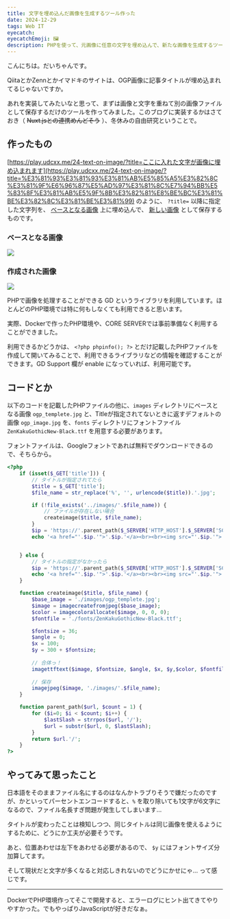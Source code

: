 ```yaml
---
title: 文字を埋め込んだ画像を生成するツール作った
date: 2024-12-29
tags: Web IT
eyecatch: 
eyecatchEmoji: 🖼️
description: PHPを使って、元画像に任意の文字を埋め込んで、新たな画像を生成するツールを作ってみました。
---
```


こんにちは。だいちゃんです。

QiitaとかZennとかイマドキのサイトは、OGP画像に記事タイトルが埋め込まれてるじゃないですか。

あれを実装してみたいなと思って、まずは画像と文字を重ねて別の画像ファイルとして保存するだけのツールを作ってみました。このブログに実装するかはさておき（ ~~Nuxt.jsとの連携めんどそう~~ ）、冬休みの自由研究ということで。

## 作ったもの

[https://play.udcxx.me/24-text-on-image/?title=ここに入れた文字が画像に埋め込まれます](https://play.udcxx.me/24-text-on-image/?title=%E3%81%93%E3%81%93%E3%81%AB%E5%85%A5%E3%82%8C%E3%81%9F%E6%96%87%E5%AD%97%E3%81%8C%E7%94%BB%E5%83%8F%E3%81%AB%E5%9F%8B%E3%82%81%E8%BE%BC%E3%81%BE%E3%82%8C%E3%81%BE%E3%81%99) のように、 `?title=` 以降に指定した文字列を、 [ベースとなる画像](https://play.udcxx.me/24-text-on-image/images/ogp_templete.jpg) 上に埋め込んで、 [新しい画像](https://play.udcxx.me/24-text-on-image/images/E38193E38193E381ABE585A5E3828CE3819FE69687E5AD97E3818CE794BBE5838FE381ABE59F8BE38281E8BEBCE381BEE3828CE381BEE38199.jpg) として保存するものです。

### ベースとなる画像

![](https://play.udcxx.me/24-text-on-image/images/ogp_templete.jpg)

### 作成された画像

![](https://play.udcxx.me/24-text-on-image/images/E38193E38193E381ABE585A5E3828CE3819FE69687E5AD97E3818CE794BBE5838FE381ABE59F8BE38281E8BEBCE381BEE3828CE381BEE38199.jpg)

PHPで画像を処理することができる GD というライブラリを利用しています。ほとんどのPHP環境では特に何もしなくても利用できると思います。

実際、Dockerで作ったPHP環境や、CORE SERVERでは事前準備なく利用することができました。

利用できるかどうかは、 `<?php phpinfo(); ?>` とだけ記載したPHPファイルを作成して開いてみることで、利用できるライブラリなどの情報を確認することができます。GD Support 欄が enable になっていれば、利用可能です。

## コードとか

以下のコードを記載したPHPファイルの他に、`images` ディレクトリにベースとなる画像 `ogp_templete.jpg` と、Titleが指定されてないときに返すデフォルトの画像 `ogp_image.jpg` を、`fonts` ディレクトリにフォントファイル `ZenKakuGothicNew-Black.ttf` を用意する必要があります。

フォントファイルは、Googleフォントであれば無料でダウンロードできるので、そちらから。

```php
<?php
    if (isset($_GET['title'])) {
        // タイトルが指定されてたら
        $title = $_GET['title'];
        $file_name = str_replace('%', '', urlencode($title)).'.jpg';

        if (!file_exists('../images/'.$file_name)) {
            // ファイルが存在しない場合
            createimage($title, $file_name);
        }
        $ip = 'https://'.parent_path($_SERVER['HTTP_HOST'].$_SERVER['SCRIPT_NAME']).'images/'.$file_name;
        echo '<a href="'.$ip.'">'.$ip.'</a><br><br><img src="'.$ip.'">';


    } else {
        // タイトルの指定がなかったら
        $ip = 'https://'.parent_path($_SERVER['HTTP_HOST'].$_SERVER['SCRIPT_NAME']).'images/ogp_image.jpg';
        echo '<a href="'.$ip.'">'.$ip.'</a><br><br><img src="'.$ip.'">';
    }

    function createimage($title, $file_name) {
        $base_image = './images/ogp_templete.jpg';
        $image = imagecreatefromjpeg($base_image);
        $color = imagecolorallocate($image, 0, 0, 0);
        $fontfile = './fonts/ZenKakuGothicNew-Black.ttf';

        $fontsize = 36;
        $angle = 0;
        $x = 100;
        $y = 300 + $fontsize;
        
        // 合体っ！
        imagettftext($image, $fontsize, $angle, $x, $y,$color, $fontfile, $title);
        
        // 保存
        imagejpeg($image, './images/'.$file_name);
    }

    function parent_path($url, $count = 1) {
        for ($i=0; $i < $count; $i++) { 
            $lastSlash = strrpos($url, '/');
            $url = substr($url, 0, $lastSlash);
        }
        return $url.'/';
    }
?>
```

## やってみて思ったこと

日本語をそのままファイル名にするのはなんかトラブりそうで嫌だったのですが、かといってパーセントエンコードすると、`%` を取り除いても1文字が6文字になるので、ファイル名長すぎ問題が発生してしまいます...

タイトルが変わったことは検知しつつ、同じタイトルは同じ画像を使えるようにするために、どうにか工夫が必要そうです。

あと、位置あわせは左下をあわせる必要があるので、 `$y` にはフォントサイズ分加算してます。

そして現状だと文字が多くなると対応しきれないのでどうにかせにゃ... って感じです。

---

DockerでPHP環境作ってそこで開発すると、エラーログにヒント出てきてやりやすかった。でもやっぱりJavaScriptが好きだなぁ。